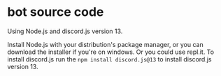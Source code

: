 # bot source code

Using Node.js and discord.js version 13.

Install Node.js with your distribution's package manager, or you can download the installer if you're on windows. Or you could use repl.it.
To install discord.js run the `npm install discord.js@13` to install discord.js version 13.
